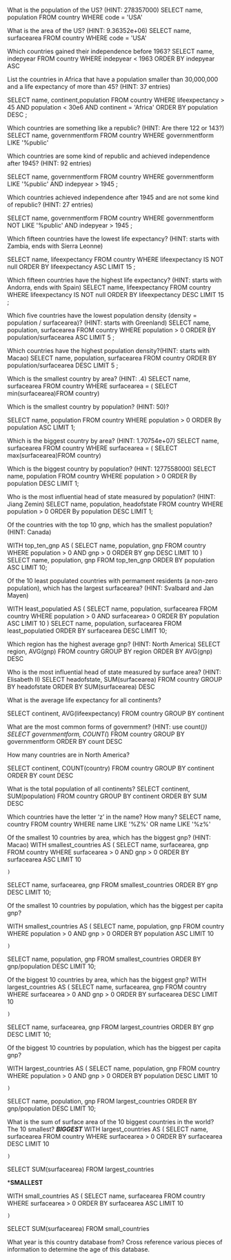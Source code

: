 What is the population of the US? (HINT: 278357000)
SELECT name, population
FROM country
WHERE code = 'USA'


What is the area of the US? (HINT: 9.36352e+06)
SELECT name, surfacearea
FROM country
WHERE code = 'USA'


Which countries gained their independence before 1963?
SELECT name, indepyear
FROM country
WHERE indepyear < 1963 
ORDER BY indepyear ASC


List the countries in Africa that have a population smaller than 30,000,000 and a life expectancy of more than 45? (HINT: 37 entries)

SELECT name, continent,population
FROM country
WHERE lifeexpectancy > 45
AND population < 30e6
AND continent = 'Africa'
ORDER BY population DESC ;


Which countries are something like a republic? (HINT: Are there 122 or 143?)
SELECT name, governmentform
FROM country
WHERE governmentform LIKE '%public' 

Which countries are some kind of republic and achieved independence after 1945? (HINT: 92 entries)

SELECT name, governmentform
FROM country
WHERE governmentform LIKE '%public' 
AND indepyear > 1945 ;

Which countries achieved independence after 1945 and are not some kind of republic? (HINT: 27 entries)

SELECT name, governmentform
FROM country
WHERE governmentform NOT LIKE '%public' 
AND indepyear > 1945 ;

Which fifteen countries have the lowest life expectancy? (HINT: starts with Zambia, ends with Sierra Leonne)

SELECT name, lifeexpectancy
FROM country
WHERE lifeexpectancy IS NOT  null
ORDER BY lifeexpectancy ASC
LIMIT 15 ;


Which fifteen countries have the highest life expectancy? (HINT: starts with Andorra, ends with Spain)
SELECT name, lifeexpectancy
FROM country 
WHERE lifeexpectancy IS NOT null
ORDER BY lifeexpectancy DESC
LIMIT 15 ;


Which five countries have the lowest population density (density = population / surfacearea)? (HINT: starts with Greenland)
SELECT name, population, surfacearea
FROM country 
WHERE population > 0
ORDER BY population/surfacearea ASC
LIMIT 5 ;


Which countries have the highest population density?(HINT: starts with Macao)
SELECT name, population, surfacearea
FROM country 
ORDER BY population/surfacearea DESC
LIMIT 5 ;

Which is the smallest country by area? (HINT: .4)
SELECT name, surfacearea
FROM country
WHERE surfacearea = (
SELECT min(surfacearea)FROM country)

Which is the smallest country by population? (HINT: 50)?

SELECT name, population
FROM country
WHERE population > 0
ORDER By population ASC
LIMIT 1;


Which is the biggest country by area? (HINT: 1.70754e+07)
SELECT name, surfacearea
FROM country
WHERE surfacearea = (
SELECT max(surfacearea)FROM country)


Which is the biggest country by population? (HINT: 1277558000)
SELECT name, population
FROM country
WHERE population > 0
ORDER By population DESC
LIMIT 1;

Who is the most influential head of state measured by population? (HINT: Jiang Zemin)
SELECT name, population, headofstate
FROM country
WHERE population > 0
ORDER By population DESC
LIMIT 1;


Of the countries with the top 10 gnp, which has the smallest population? (HINT: Canada)

WITH top_ten_gnp AS (
SELECT name, population, gnp
	FROM country
	WHERE population > 0 
	AND gnp > 0
	ORDER BY gnp DESC
	LIMIT 10
)
SELECT name, population, gnp
FROM top_ten_gnp
ORDER BY population ASC
LIMIT 10;


Of the 10 least populated countries with permament residents (a non-zero population), which has the largest surfacearea? (HINT: Svalbard and Jan Mayen)

WITH least_populatied AS (
SELECT name, population, surfacearea
	FROM country
	WHERE population > 0 
	AND surfacearea> 0
	ORDER BY population ASC
	LIMIT 10
)
SELECT name, population, surfacearea
FROM least_populatied
ORDER BY surfacearea DESC
LIMIT 10;



Which region has the highest average gnp? (HINT: North America)
SELECT region, AVG(gnp)
FROM country
GROUP BY region
ORDER BY AVG(gnp) DESC


Who is the most influential head of state measured by surface area? (HINT: Elisabeth II)
SELECT headofstate, SUM(surfacearea)
FROM country
GROUP BY headofstate
ORDER BY SUM(surfacearea) DESC

What is the average life expectancy for all continents?

SELECT continent, AVG(lifeexpectancy)
FROM country
GROUP BY continent


What are the most common forms of government? (HINT: use count(*))
SELECT governmentform, COUNT(*)
FROM country
GROUP BY governmentform
ORDER BY count DESC


How many countries are in North America?

SELECT continent, COUNT(country)
FROM country
GROUP BY continent
ORDER BY count DESC

What is the total population of all continents?
SELECT continent, SUM(population)
FROM country
GROUP BY continent
ORDER BY SUM DESC


Which countries have the letter ‘z’ in the name? How many?
SELECT name, country
FROM country
WHERE name LIKE '%Z%'
OR name LIKE '%z%'


Of the smallest 10 countries by area, which has the biggest gnp? (HINT: Macao)
WITH smallest_countries AS (
	SELECT name, surfacearea, gnp
	FROM country
	WHERE surfacearea > 0
	AND gnp > 0
	ORDER BY surfacearea ASC
	LIMIT 10
	
	)
SELECT name, surfacearea, gnp
FROM smallest_countries
ORDER BY gnp DESC
LIMIT 10;

Of the smallest 10 countries by population, which has the biggest per capita gnp?

WITH smallest_countries AS (
	SELECT name, population, gnp
	FROM country
	WHERE population > 0
	AND gnp > 0
	ORDER BY population ASC
	LIMIT 10
	
	)
SELECT name, population, gnp
FROM smallest_countries
ORDER BY gnp/population DESC
LIMIT 10;

Of the biggest 10 countries by area, which has the biggest gnp?
WITH largest_countries AS (
	SELECT name, surfacearea, gnp
	FROM country
	WHERE surfacearea > 0
	AND gnp > 0
	ORDER BY surfacearea DESC
	LIMIT 10
	
	)
SELECT name, surfacearea, gnp
FROM largest_countries
ORDER BY gnp DESC
LIMIT 10;

Of the biggest 10 countries by population, which has the biggest per capita gnp?

WITH largest_countries AS (
	SELECT name, population, gnp
	FROM country
	WHERE population > 0
	AND gnp > 0
	ORDER BY population DESC
	LIMIT 10
	
	)
SELECT name, population, gnp
FROM largest_countries
ORDER BY gnp/population DESC
LIMIT 10;



What is the sum of surface area of the 10 biggest countries in the world? The 10 smallest?
***BIGGEST***
WITH largest_countries AS (
	SELECT name, surfacearea
	FROM country
	WHERE surfacearea > 0
	ORDER BY surfacearea DESC
	LIMIT 10
	
	)
SELECT SUM(surfacearea)
FROM largest_countries


***SMALLEST**

WITH small_countries AS (
	SELECT name, surfacearea
	FROM country
	WHERE surfacearea > 0
	ORDER BY surfacearea ASC
	LIMIT 10
	
	)
SELECT SUM(surfacearea)
FROM small_countries



What year is this country database from? Cross reference various pieces of information to determine the age of this database.

